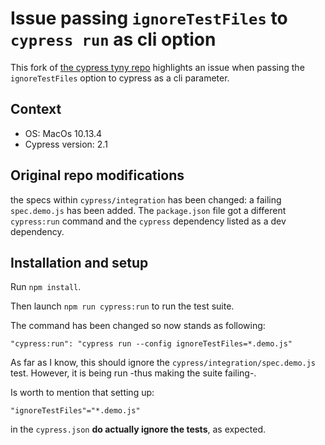 # Issue passing `ignoreTestFiles` to `cypress run` as cli option

This fork of [the cypress tyny repo](https://github.com/cypress-io/cypress-test-tiny) highlights an issue when passing the `ignoreTestFiles` option to cypress as a cli parameter.

## Context
* OS: MacOs 10.13.4
* Cypress version: 2.1

## Original repo modifications
the specs within `cypress/integration` has been changed: a failing `spec.demo.js` has been added.
The `package.json` file got a different `cypress:run` command and the `cypress` dependency listed as a dev dependency.

## Installation and setup
Run `npm install`.

Then launch `npm run cypress:run` to run the test suite.

The command has been changed so now stands as following:
```
"cypress:run": "cypress run --config ignoreTestFiles=*.demo.js"
```

As far as I know, this should ignore the `cypress/integration/spec.demo.js` test. However, it is being run -thus making the suite failing-.


Is worth to mention that setting up:
```
"ignoreTestFiles"="*.demo.js"
```
 in the `cypress.json` **do actually ignore the tests**, as expected.
